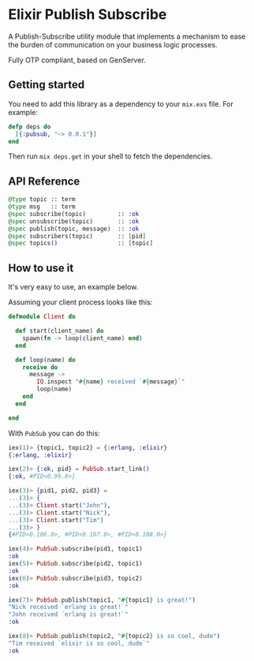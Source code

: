 # Elixir Publish Subscribe

A Publish-Subscribe utility module that implements a mechanism to ease the burden of communication on your business logic processes.

Fully OTP compliant, based on GenServer.


## Getting started

You need to add this library as a dependency to your `mix.exs` file. For example:

``` elixir
defp deps do
  [{:pubsub, "~> 0.0.1"}]
end
```

Then run `mix deps.get` in your shell to fetch the dependencies.


## API Reference

``` elixir
@type topic :: term
@type msg   :: term
@spec subscribe(topic)         :: :ok
@spec unsubscribe(topic)       :: :ok
@spec publish(topic, message)  :: :ok
@spec subscribers(topic)       :: [pid]
@spec topics()                 :: [topic]
```


## How to use it

It's very easy to use, an example below.

Assuming your client process looks like this:

``` elixir
defmodule Client do

  def start(client_name) do
    spawn(fn -> loop(client_name) end)
  end

  def loop(name) do
    receive do
      message ->
        IO.inspect "#{name} received `#{message}`"
        loop(name)
    end
  end

end
```

With `PubSub` you can do this:

``` elixir
iex(1)> {topic1, topic2} = {:erlang, :elixir}
{:erlang, :elixir}

iex(2)> {:ok, pid} = PubSub.start_link()
{:ok, #PID<0.99.0>}

iex(3)> {pid1, pid2, pid3} =
...(3)> {
...(3)> Client.start("John"),
...(3)> Client.start("Nick"),
...(3)> Client.start("Tim")
...(3)> }
{#PID<0.106.0>, #PID<0.107.0>, #PID<0.108.0>}

iex(4)> PubSub.subscribe(pid1, topic1)
:ok
iex(5)> PubSub.subscribe(pid2, topic1)
:ok
iex(6)> PubSub.subscribe(pid3, topic2)
:ok

iex(7)> PubSub.publish(topic1, "#{topic1} is great!")
"Nick received `erlang is great!`"
"John received `erlang is great!`"
:ok

iex(8)> PubSub.publish(topic2, "#{topic2} is so cool, dude")
"Tim received `elixir is so cool, dude`"
:ok
```
